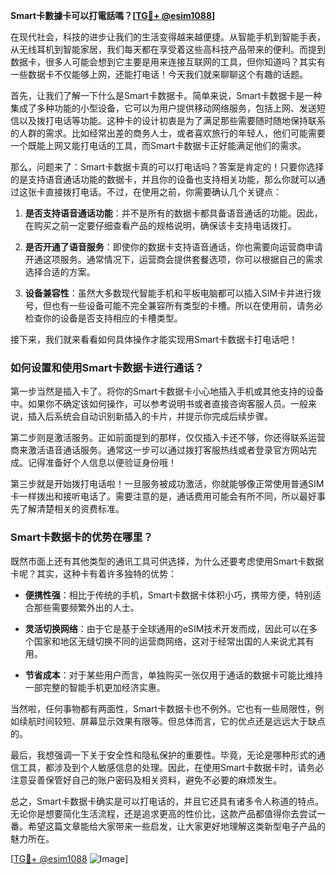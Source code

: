 **Smart卡數據卡可以打電話嗎？[[TG💪+ @esim1088](https://t.me/s/esim1088)]**

在现代社会，科技的进步让我们的生活变得越来越便捷。从智能手机到智能手表，从无线耳机到智能家居，我们每天都在享受着这些高科技产品带来的便利。而提到数据卡，很多人可能会想到它主要是用来连接互联网的工具，但你知道吗？其实有一些数据卡不仅能够上网，还能打电话！今天我们就来聊聊这个有趣的话题。

首先，让我们了解一下什么是Smart卡数据卡。简单来说，Smart卡数据卡是一种集成了多种功能的小型设备，它可以为用户提供移动网络服务，包括上网、发送短信以及拨打电话等功能。这种卡的设计初衷是为了满足那些需要随时随地保持联系的人群的需求。比如经常出差的商务人士，或者喜欢旅行的年轻人，他们可能需要一个既能上网又能打电话的工具，而Smart卡数据卡正好能满足他们的需求。

那么，问题来了：Smart卡数据卡真的可以打电话吗？答案是肯定的！只要你选择的是支持语音通话功能的数据卡，并且你的设备也支持相关功能，那么你就可以通过这张卡直接拨打电话。不过，在使用之前，你需要确认几个关键点：

1. **是否支持语音通话功能**：并不是所有的数据卡都具备语音通话的功能。因此，在购买之前一定要仔细查看产品的规格说明，确保该卡支持电话拨打。
   
2. **是否开通了语音服务**：即使你的数据卡支持语音通话，你也需要向运营商申请开通这项服务。通常情况下，运营商会提供套餐选项，你可以根据自己的需求选择合适的方案。

3. **设备兼容性**：虽然大多数现代智能手机和平板电脑都可以插入SIM卡并进行拨号，但也有一些设备可能不完全兼容所有类型的卡槽。所以在使用前，请务必检查你的设备是否支持相应的卡槽类型。

接下来，我们就来看看如何具体操作才能实现用Smart卡数据卡打电话吧！

### 如何设置和使用Smart卡数据卡进行通话？

第一步当然是插入卡了。将你的Smart卡数据卡小心地插入手机或其他支持的设备中。如果你不确定该如何操作，可以参考说明书或者直接咨询客服人员。一般来说，插入后系统会自动识别新插入的卡片，并提示你完成后续步骤。

第二步则是激活服务。正如前面提到的那样，仅仅插入卡还不够，你还得联系运营商来激活语音通话服务。通常这一步可以通过拨打客服热线或者登录官方网站完成。记得准备好个人信息以便验证身份哦！

第三步就是开始拨打电话啦！一旦服务被成功激活，你就能够像正常使用普通SIM卡一样拨出和接听电话了。需要注意的是，通话费用可能会有所不同，所以最好事先了解清楚相关的资费标准。

### Smart卡数据卡的优势在哪里？

既然市面上还有其他类型的通讯工具可供选择，为什么还要考虑使用Smart卡数据卡呢？其实，这种卡有着许多独特的优势：

- **便携性强**：相比于传统的手机，Smart卡数据卡体积小巧，携带方便，特别适合那些需要频繁外出的人士。
  
- **灵活切换网络**：由于它是基于全球通用的eSIM技术开发而成，因此可以在多个国家和地区无缝切换不同的运营商网络，这对于经常出国的人来说尤其有用。
  
- **节省成本**：对于某些用户而言，单独购买一张仅用于通话的数据卡可能比维持一部完整的智能手机更加经济实惠。

当然啦，任何事物都有两面性，Smart卡数据卡也不例外。它也有一些局限性，例如续航时间较短、屏幕显示效果有限等。但总体而言，它的优点还是远远大于缺点的。

最后，我想强调一下关于安全性和隐私保护的重要性。毕竟，无论是哪种形式的通信工具，都涉及到个人敏感信息的处理。因此，在使用Smart卡数据卡时，请务必注意妥善保管好自己的账户密码及相关资料，避免不必要的麻烦发生。

总之，Smart卡数据卡确实是可以打电话的，并且它还具有诸多令人称道的特点。无论你是想要简化生活流程，还是追求更高的性价比，这款产品都值得你去尝试一番。希望这篇文章能给大家带来一些启发，让大家更好地理解这类新型电子产品的魅力所在。

[[TG💪+ @esim1088](https://t.me/s/esim1088) ![Image](https://i.postimg.cc/4NQfJmqS/Snipaste-2025-05-13-00-14-12.png)]